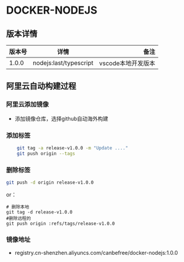 ﻿# DOCKER-NODEJS

## 版本详情

| 版本号        | 详情         | 备注  |
| ------------- |:-------------:| -----:|
| 1.0.0     | nodejs:last/typescript |  vscode本地开发版本 |

## 阿里云自动构建过程

### 阿里云添加镜像

- 添加镜像仓库，选择github自动海外构建

### 添加标签

```bash
    git tag -a release-v1.0.0 -m "Update ...."
    git push origin --tags
```

### 删除标签

```bash
git push -d origin release-v1.0.0
```
or：

```
# 删除本地
git tag -d release-v1.0.0
#删除远程的
git push origin :refs/tags/release-v1.0.0
```

### 镜像地址

- registry.cn-shenzhen.aliyuncs.com/canbefree/docker-nodejs:1.0.0
